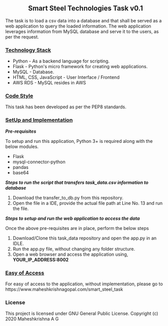 <h2 align="center"> Smart Steel Technologies Task v0.1 </h2>

<p> The task is to load a csv data into a database and that shall be served as a web application to query the loaded information. The web application leverages information from MySQL database and serve it to the users, as per the request. </p>

<h3> <u> Technology Stack </u> </h3>
<ul>
  <li> Python - As a backend language for scripting. </li>
  <li> Flask - Python's micro framework for creating web applications. </li>
  <li> MySQL - Database. </li>
  <li> HTML, CSS, JavaScript - User Interface / Frontend </li>
  <li> AWS RDS - MySQL resides in AWS </li>
</ul>

<h3> <u> Code Style </u> </h3>
This task has been developed as per the PEP8 standards.

<h3> <u> SetUp and Implementation</u> </h3>
<p> <b> <i> Pre-requisites </i> </b> </p>
<p> To setup and run this application, Python 3+ is required along with the below modules.
<ul>
  <li> Flask </li>
  <li> mysql-connector-python </li>
  <li> pandas </li>
  <li> base64 </li>
</ul>

<p> <b> <i> Steps to run the script that transfers task_data.csv information to database </i> </b> </p>
<ol>
  <li> Download the transfer_to_db.py from this repository. </li>
  <li> Open the file in a IDE, provide the actual file path at Line No. 13 and run the file. </li>
</ol> 
<p> <b> <i> Steps to setup and run the web application to access the data </i> </b> </p>
<t><p> Once the above pre-requisites are in place, perform the below steps </p>
<ol>
  <li> Download/Clone this task_data repository and open the app.py in an IDLE. </li>
  <li> Run the app.py file, without changing any folder structure. </li>
  <li> Open a web browser and access the application using, <b>YOUR_IP_ADDRESS:8002</b></li>
</ol>

<h3> <u> Easy of Access</u> </h3>
<p> For easy of access to the application, without implementation, please go to https://www.maheshkrishnagopal.com/smart_steel_task
 
<h3> License </h3>
This project is licensed under GNU General Public License. Copyright (c) 2020 Maheshkrishna A G


